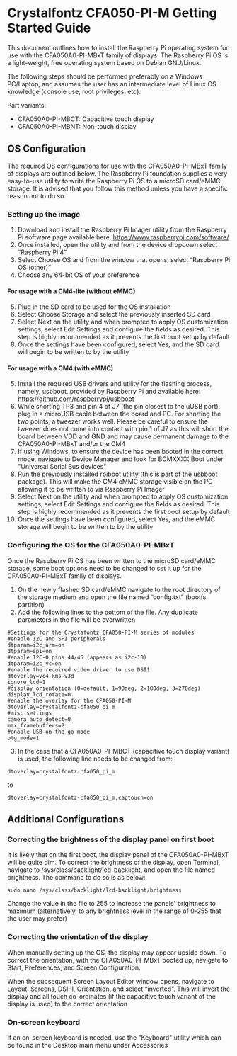 # Crystalfontz CFA050-PI-M Getting Started Guide

This document outlines how to install the Raspberry Pi operating system for use with the CFA050A0-PI-MBxT family of displays.
The Raspberry Pi OS is a light-weight, free operating system based on Debian GNU/Linux.  

The following steps should be performed preferably on a Windows PC/Laptop, and assumes the user has an intermediate level of Linux OS knowledge (console use, root privileges, etc).  

Part variants:
+ CFA050A0-PI-MBCT: Capacitive touch display
+ CFA050A0-PI-MBNT: Non-touch display

## OS Configuration

The required OS configurations for use with the CFA050A0-PI-MBxT family of displays are outlined below. The Raspberry Pi foundation supplies a very easy-to-use utility to write the Raspberry Pi OS to a microSD card/eMMC storage.
It is advised that you follow this method unless you have a specific reason not to do so.

### Setting up the image

1. Download and install the Raspberry Pi Imager utility from the Raspberry Pi software page available here: https://www.raspberrypi.com/software/
2. Once installed, open the utility and from the device dropdown select “Raspberry Pi 4”
3. Select Choose OS and from the window that opens, select “Raspberry Pi OS (other)”
4. Choose any 64-bit OS of your preference

#### For usage with a CM4-lite (without eMMC)
5.	Plug in the SD card to be used for the OS installation
6.  Select Choose Storage and select the previously inserted SD card
7.	Select Next on the utility and when prompted to apply OS customization settings, select Edit Settings and configure the fields as desired. This step is highly recommended as it prevents the first boot setup by default
8.	Once the settings have been configured, select Yes, and the SD card will begin to be written to by the utility

#### For usage with a CM4 (with eMMC)
5.  Install the required USB drivers and utility for the flashing process, namely, usbboot, provided by Raspberry Pi and available here: https://github.com/raspberrypi/usbboot
6.  While shorting TP3 and pin 4 of J7 (the pin closest to the uUSB port), plug in a microUSB cable between the board and PC. For shorting the two points, a tweezer works well. Please be careful to ensure the tweezer does not come into contact with pin 1 of J7 as this will short the board between VDD and GND and may cause permanent damage to the CFA050A0-PI-MBxT and/or the CM4
8.  If using Windows, to ensure the device has been booted in the correct mode, navigate to Device Manager and look for BCMXXXX Boot under "Universal Serial Bus devices"
8.  Run the previously installed rpiboot utility (this is part of the usbboot package). This will make the CM4 eMMC storage visible on the PC allowing it to be written to via Raspberry Pi Imager
9.  Select Next on the utility and when prompted to apply OS customization settings, select Edit Settings and configure the fields as desired. This step is highly recommended as it prevents the first boot setup by default
10.	Once the settings have been configured, select Yes, and the eMMC storage will begin to be written to by the utility

### Configuring the OS for the CFA050A0-PI-MBxT 
Once the Raspberry Pi OS has been written to the microSD card/eMMC storage, some boot options need to be changed to set it up for the CFA050A0-PI-MBxT family of displays.  
1. On the newly flashed SD card/eMMC navigate to the root directory of the storage medium and open the file named “config.txt” (bootfs partition)
2. Add the following lines to the bottom of the file. Any duplicate parameters in the file will be overwritten
```
#Settings for the Crystafontz CFA050-PI-M series of modules
#enable I2C and SPI peripherals
dtparam=i2c_arm=on
dtparam=spi=on
#enable I2C-0 pins 44/45 (appears as i2c-10)
dtparam=i2c_vc=on
#enable the required video driver to use DSI1
dtoverlay=vc4-kms-v3d
ignore_lcd=1
#display orientation (0=default, 1=90deg, 2=180deg, 3=270deg)
display_lcd_rotate=0
#enable the overlay for the CFA050-PI-M
dtoverlay=crystalfontz-cfa050_pi_m
#misc settings
camera_auto_detect=0
max_framebuffers=2
#enable USB on-the-go mode
otg_mode=1
```
3.	In the case that a CFA050A0-PI-MBCT (capacitive touch display variant) is used, the following line needs to be changed from:
```
dtoverlay=crystalfontz-cfa050_pi_m
```
to
```
dtoverlay=crystalfontz-cfa050_pi_m,captouch=on
```

## Additional Configurations

### Correcting the brightness of the display panel on first boot

It is likely that on the first boot, the display panel of the CFA050A0-PI-MBxT will be quite dim. To correct the brightness of the display, open Terminal, navigate to /sys/class/backlight/lcd-backlight, and open the file named brightness. The command to do so is as below:
```
sudo nano /sys/class/backlight/lcd-backlight/brightness
```
Change the value in the file to 255 to increase the panels' brightness to maximum (alternatively, to any brightness level in the range of 0-255 that the user may prefer)

### Correcting the orientation of the display 

When manually setting up the OS, the display may appear upside down. To correct the orientation, with the CFA050A0-PI-MBxT booted up, navigate to Start, Preferences, and Screen Configuration.

When the subsequent Screen Layout Editor window opens, navigate to Layout, Screens, DSI-1, Orientation, and select “inverted”. This will invert the display and all touch co-ordinates (if the capacitive touch variant of the display is used) to the correct orientation

### On-screen keyboard

If an on-screen keyboard is needed, use the "Keyboard" utility which can be found in the Desktop main menu under Accessories



